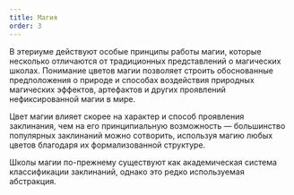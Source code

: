 ```yaml
---
title: Магия
order: 3
---
```


В этериуме действуют особые принципы работы магии, которые несколько отличаются от традиционных представлений о магических школах. Понимание цветов магии позволяет строить обоснованные предположения о природе и способах воздействия природных магических эффектов, артефактов и других проявлений нефиксированной магии в мире.

Цвет магии влияет скорее на характер и способ проявления заклинания, чем на его принципиальную возможность — большинство популярных заклинаний можно сотворить, используя магию любых цветов благодаря их формализованной структуре.

Школы магии по-прежнему существуют как академическая система классификации заклинаний, однако это редко используемая абстракция.